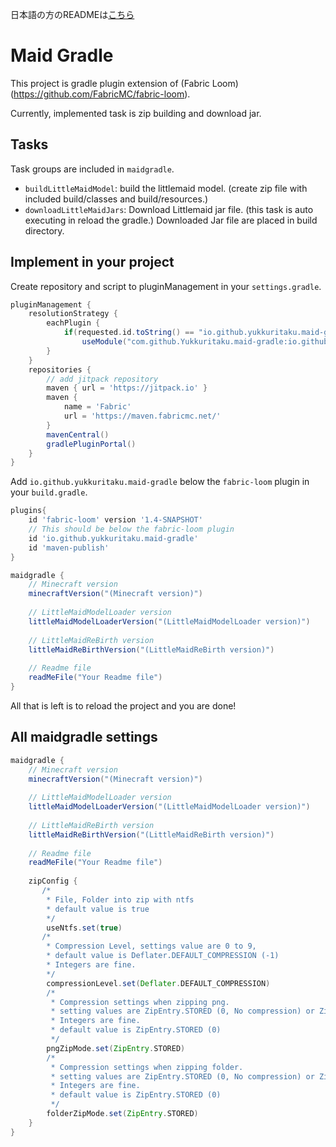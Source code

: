 日本語の方のREADMEは[こちら](https://github.com/Yukkuritaku/maid-gradle/blob/master/README_JP.md)

# Maid Gradle
This project is gradle plugin extension of (Fabric Loom)(https://github.com/FabricMC/fabric-loom).

Currently, implemented task is zip building and download jar.

## Tasks
Task groups are included in `maidgradle`.

- `buildLittleMaidModel`: build the littlemaid model. (create zip file with included build/classes and build/resources.)
- `downloadLittleMaidJars`: Download Littlemaid jar file. (this task is auto executing in reload the gradle.)
Downloaded Jar file are placed in build directory.

## Implement in your project

Create repository and script to pluginManagement in your `settings.gradle`.
```gradle
pluginManagement {
    resolutionStrategy {
        eachPlugin {
            if(requested.id.toString() == "io.github.yukkuritaku.maid-gradle")
                useModule("com.github.Yukkuritaku.maid-gradle:io.github.yukkuritaku.maid-gradle.gradle.plugin:(Latest Version))")
        }
    }
    repositories {
        // add jitpack repository
        maven { url = 'https://jitpack.io' }
        maven {
            name = 'Fabric'
            url = 'https://maven.fabricmc.net/'
        }
        mavenCentral()
        gradlePluginPortal()
    }
}
```
Add `io.github.yukkuritaku.maid-gradle` below the `fabric-loom` plugin in your `build.gradle`.
```gradle
plugins{
    id 'fabric-loom' version '1.4-SNAPSHOT'
    // This should be below the fabric-loom plugin
    id 'io.github.yukkuritaku.maid-gradle'
    id 'maven-publish'
}

maidgradle {
    // Minecraft version
    minecraftVersion("(Minecraft version)")
    
    // LittleMaidModelLoader version
    littleMaidModelLoaderVersion("(LittleMaidModelLoader version)")
    
    // LittleMaidReBirth version
    littleMaidReBirthVersion("(LittleMaidReBirth version)")
   
    // Readme file
    readMeFile("Your Readme file")
}
```

All that is left is to reload the project and you are done!

## All maidgradle settings

```gradle
maidgradle {
    // Minecraft version
    minecraftVersion("(Minecraft version)")
    
    // LittleMaidModelLoader version
    littleMaidModelLoaderVersion("(LittleMaidModelLoader version)")
    
    // LittleMaidReBirth version
    littleMaidReBirthVersion("(LittleMaidReBirth version)")
   
    // Readme file
    readMeFile("Your Readme file")
    
    zipConfig {
       /*
        * File, Folder into zip with ntfs
        * default value is true
        */
        useNtfs.set(true)
       /*
        * Compression Level, settings value are 0 to 9, 
        * default value is Deflater.DEFAULT_COMPRESSION (-1)
        * Integers are fine.
        */
        compressionLevel.set(Deflater.DEFAULT_COMPRESSION)
        /*
         * Compression settings when zipping png.
         * setting values are ZipEntry.STORED (0, No compression) or ZipEntry.DEFLATED (8, Lossless Compression)
         * Integers are fine.
         * default value is ZipEntry.STORED (0)
         */
        pngZipMode.set(ZipEntry.STORED)
        /*
         * Compression settings when zipping folder.
         * setting values are ZipEntry.STORED (0, No compression) or ZipEntry.DEFLATED (8, Lossless Compression)
         * Integers are fine.
         * default value is ZipEntry.STORED (0)
         */
        folderZipMode.set(ZipEntry.STORED)
    }
}
```